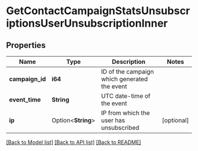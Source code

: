 # GetContactCampaignStatsUnsubscriptionsUserUnsubscriptionInner

## Properties

Name | Type | Description | Notes
------------ | ------------- | ------------- | -------------
**campaign_id** | **i64** | ID of the campaign which generated the event | 
**event_time** | **String** | UTC date-time of the event | 
**ip** | Option<**String**> | IP from which the user has unsubscribed | [optional]

[[Back to Model list]](../README.md#documentation-for-models) [[Back to API list]](../README.md#documentation-for-api-endpoints) [[Back to README]](../README.md)


